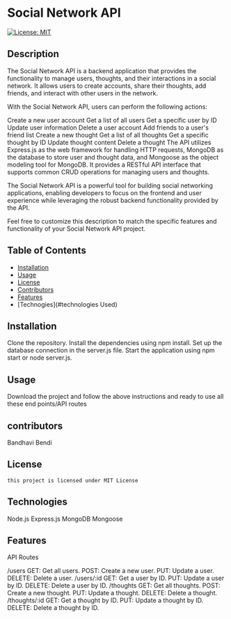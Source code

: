 # Social Network API

[![License: MIT](https://img.shields.io/badge/License-MIT-yellow.svg)](https://opensource.org/licenses/MIT)

## Description

The Social Network API is a backend application that provides the functionality to manage users, thoughts, and their interactions in a social network. It allows users to create accounts, share their thoughts, add friends, and interact with other users in the network.

With the Social Network API, users can perform the following actions:

Create a new user account
Get a list of all users
Get a specific user by ID
Update user information
Delete a user account
Add friends to a user's friend list
Create a new thought
Get a list of all thoughts
Get a specific thought by ID
Update thought content
Delete a thought
The API utilizes Express.js as the web framework for handling HTTP requests, MongoDB as the database to store user and thought data, and Mongoose as the object modeling tool for MongoDB. It provides a RESTful API interface that supports common CRUD operations for managing users and thoughts.

The Social Network API is a powerful tool for building social networking applications, enabling developers to focus on the frontend and user experience while leveraging the robust backend functionality provided by the API.

Feel free to customize this description to match the specific features and functionality of your Social Network API project.

## Table of Contents

- [Installation](#installation)
- [Usage](#usage)
- [License](#license)
- [Contributors](#contributors)
- [Features](#features)
- [Technogies](#technologies Used)

## Installation

Clone the repository.
Install the dependencies using npm install.
Set up the database connection in the server.js file.
Start the application using npm start or node server.js.

## Usage

Download the project and follow the above instructions and ready to use all these end points/API routes

## contributors

Bandhavi Bendi

## License

    this project is licensed under MIT License

## Technologies

Node.js
Express.js
MongoDB
Mongoose

## Features

 API Routes

/users
GET: Get all users.
POST: Create a new user.
PUT: Update a user.
DELETE: Delete a user.
/users/:id
GET: Get a user by ID.
PUT: Update a user by ID.
DELETE: Delete a user by ID.
/thoughts
GET: Get all thoughts.
POST: Create a new thought.
PUT: Update a thought.
DELETE: Delete a thought.
/thoughts/:id
GET: Get a thought by ID.
PUT: Update a thought by ID.
DELETE: Delete a thought by ID.


